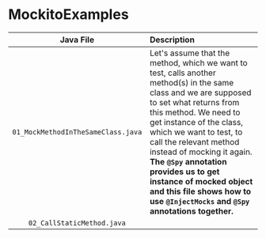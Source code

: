 # MockitoExamples

| Java File | Description |
| :-------: | :---------- |
| `01_MockMethodInTheSameClass.java` | Let's assume that the method, which we want to test, calls another method(s) in the same class and we are supposed to set what returns from this method. We need to get instance of the class, which we want to test, to call the relevant method instead of mocking it again. <br /> **The `@Spy` annotation provides us to get instance of mocked object and this file shows how to use `@InjectMocks` and `@Spy` annotations together.**  |
| `02_CallStaticMethod.java` | |
